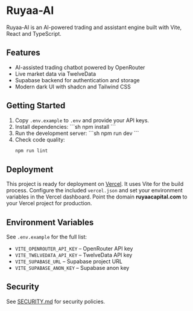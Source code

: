 # Ruyaa-AI

Ruyaa-AI is an AI-powered trading and assistant engine built with Vite, React and TypeScript.

## Features
- AI-assisted trading chatbot powered by OpenRouter
- Live market data via TwelveData
- Supabase backend for authentication and storage
- Modern dark UI with shadcn and Tailwind CSS

## Getting Started
1. Copy `.env.example` to `.env` and provide your API keys.
2. Install dependencies:
   \`\`\`sh
   npm install
   \`\`\`
3. Run the development server:
   \`\`\`sh
   npm run dev
   \`\`\`
4. Check code quality:
   ```sh
   npm run lint
   ```
## Deployment
This project is ready for deployment on [Vercel](https://vercel.com/). It uses Vite for the build process. Configure the included `vercel.json` and set your environment variables in the Vercel dashboard. Point the domain **ruyaacapital.com** to your Vercel project for production.

## Environment Variables
See `.env.example` for the full list:
- `VITE_OPENROUTER_API_KEY` – OpenRouter API key
- `VITE_TWELVEDATA_API_KEY` – TwelveData API key
- `VITE_SUPABASE_URL` – Supabase project URL
- `VITE_SUPABASE_ANON_KEY` – Supabase anon key

## Security
See [SECURITY.md](SECURITY.md) for security policies.
